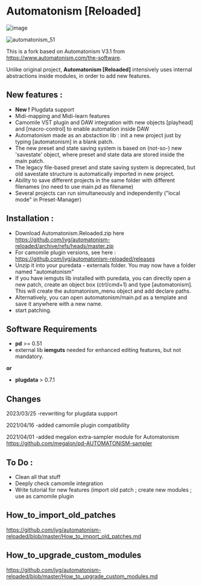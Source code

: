 # Automatonism [Reloaded]
![image](https://user-images.githubusercontent.com/1431894/227710524-edfb046d-e393-48c3-a578-8040f372e282.png)

<p align="left"> <img src="https://raw.githubusercontent.com/jyg/automatonism/master/automatonism_51.png" alt="automatonism_51" ></p>

This is a fork based on Automatonism V3.1 from https://www.automatonism.com/the-software.

Unlike original project, **Automatonism [Reloaded]** intensively uses internal abstractions inside modules, in order to add new features.
## New features :

* **New !** Plugdata support
* Midi-mapping and Midi-learn features
* Camomile VST plugin and DAW integration with new objects [playhead] and [macro-control] to enable automation inside DAW
* Automatonism made as an abstaction lib : init a new project just by typing [automatonism] in a blank patch. 
* The new preset and state saving system is based on (not-so-) new 'savestate' object, where preset and state data are stored inside the main patch.
* The legacy file-based preset and state saving system is deprecated, but old savestate structure is automatically imported in new project.
* Ability to save different projects in the same folder with different filenames (no need to use main.pd as filename)
* Several projects can run simultaneously and independently ("local mode" in Preset-Manager)

## Installation :
* Download Automatonism.Reloaded.zip here  https://github.com/jyg/automatonism-reloaded/archive/refs/heads/master.zip
* For camomile plugin versions, see here : https://github.com/jyg/automatonism-reloaded/releases
* Unzip it into your puredata - externals folder. You may now have a folder named "automatonism"
* If you have iemguts lib installed with puredata, you can directly open a new patch, create an object box (ctrl/cmd+1) and type [automatonism]. This will create the automatonism_menu object and add declare paths.
* Alternatively, you can open automatonism/main.pd as a template and save it anywhere with a new name.
* start patching.

## Software Requirements
* **pd** >= 0.51
* external lib **iemguts** needed for enhanced editing features, but not mandatory.

**or**

* **plugdata** > 0.7.1

## Changes

2023/03/25	-revwriting for plugdata support

2021/04/16	-added camomile plugin compatibility

2021/04/01	-added megalon extra-sampler module for Automatonism
	https://github.com/megalon/pd-AUTOMATONISM-sampler


## To Do :
* Clean all that stuff
* Deeply check camomile integration
* Write tutorial for new features (import old patch ; create new modules ; use as camomile plugin

## How_to_import_old_patches

https://github.com/jyg/automatonism-reloaded/blob/master/How_to_import_old_patches.md

## How_to_upgrade_custom_modules

https://github.com/jyg/automatonism-reloaded/blob/master/How_to_upgrade_custom_modules.md
